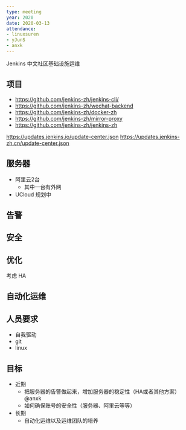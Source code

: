 ```yaml
---
type: meeting
year: 2020
date: 2020-03-13
attendance:
- linuxsuren
- yJunS
- anxk
---
```


Jenkins 中文社区基础设施运维

## 项目
* https://github.com/jenkins-zh/jenkins-cli/
* https://github.com/jenkins-zh/wechat-backend
* https://github.com/jenkins-zh/docker-zh
* https://github.com/jenkins-zh/mirror-proxy
* https://github.com/jenkins-zh/jenkins-zh

https://updates.jenkins.io/update-center.json
https://updates.jenkins-zh.cn/update-center.json

## 服务器
* 阿里云2台
    * 其中一台有外网
* UCloud 规划中

## 告警

## 安全

## 优化
考虑 HA

## 自动化运维

## 人员要求
* 自我驱动
* git
* linux

## 目标
* 近期
    * 把服务器的告警做起来，增加服务器的稳定性（HA或者其他方案）@anxk
    * 如何确保账号的安全性（服务器、阿里云等等）
* 长期
    * 自动化运维以及运维团队的培养
